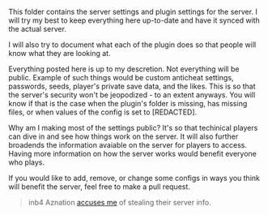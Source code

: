 This folder contains the server settings and plugin settings for the server. I will try my best to keep everything here up-to-date and have it synced with the actual server.

I will also try to document what each of the plugin does so that people will know what they are looking at.

Everything posted here is up to my descretion. Not everything will be public. Example of such things would be custom anticheat settings, passwords, seeds, player's private save data, and the likes. This is so that the server's security won't be jeopodized - to an extent anyways. You will know if that is the case when the plugin's folder is missing, has missing files, or when values of the config is set to [REDACTED].

Why am I making most of the settings public? It's so that techinical players can dive in and see how things work on the server.
It will also further broadends the information avaiable on the server for players to access. Having more information on how the server works would benefit everyone who plays.

If you would like to add, remove, or change some configs in ways you think will benefit the server, feel free to make a pull request.


>inb4 Aznation [accuses me](https://telegra.ph/AZnAtiON-pls-no-kil-me-01-30) of stealing their server info.


